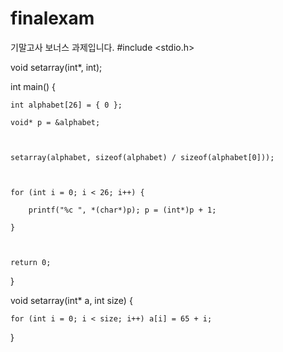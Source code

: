# finalexam
기말고사 보너스 과제입니다. 
#include <stdio.h>



void setarray(int*, int);



int main() {

    int alphabet[26] = { 0 };

    void* p = &alphabet;



    setarray(alphabet, sizeof(alphabet) / sizeof(alphabet[0]));



    for (int i = 0; i < 26; i++) {

        printf("%c ", *(char*)p); p = (int*)p + 1;

    }



    return 0;

}



void setarray(int* a, int size) {

    for (int i = 0; i < size; i++) a[i] = 65 + i;

}
